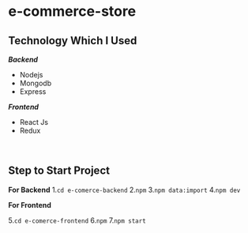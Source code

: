 # e-commerce-store




 ## Technology Which I Used
   ***Backend***
   
 - Nodejs
 - Mongodb
 - Express

 ***Frontend***
 

 - React Js
 - Redux

<br />

 ## Step to Start Project
 

 
**For Backend**
 1.`cd e-comerce-backend`
 2.`npm`
 3.`npm data:import`
 4.`npm dev`

**For Frontend**

5.`cd e-comerce-frontend`
6.`npm`
7.`npm start`
